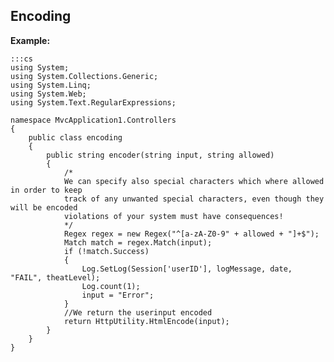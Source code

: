 Encoding
-------

**Example:**

	:::cs	
	using System;
	using System.Collections.Generic;
	using System.Linq;
	using System.Web;
	using System.Text.RegularExpressions;

	namespace MvcApplication1.Controllers
	{
		public class encoding
		{
			public string encoder(string input, string allowed)
			{
				/*
				We can specify also special characters which where allowed in order to keep
				track of any unwanted special characters, even though they will be encoded
				violations of your system must have consequences!
				*/
				Regex regex = new Regex("^[a-zA-Z0-9" + allowed + "]+$");
				Match match = regex.Match(input);
				if (!match.Success)
				{
					Log.SetLog(Session['userID'], logMessage, date, "FAIL", theatLevel);
					Log.count(1);
					input = "Error";
				}
				//We return the userinput encoded
				return HttpUtility.HtmlEncode(input);
			}
		}
	}
